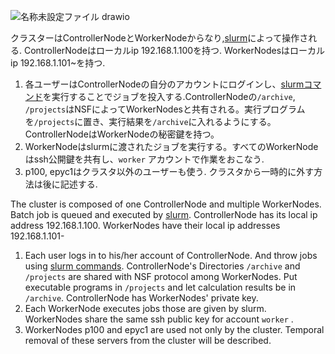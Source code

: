 
![名称未設定ファイル drawio](https://user-images.githubusercontent.com/80142550/181688361-11fa1c27-da69-4386-8e63-0510372acaab.png)

クラスターはControllerNodeとWorkerNodeからなり,[slurm](https://slurm.schedmd.com/documentation.html)によって操作される.
ControllerNodeはローカルip 192.168.1.100を持つ.
WorkerNodesはローカルip 192.168.1.101~を持つ.

1. 各ユーザーはControllerNodeの自分のアカウントにログインし、[slurmコマンド](https://slurm.schedmd.com/pdfs/summary.pdf)を実行することでジョブを投入する.ControllerNodeの```/archive```, ```/projects```はNSFによってWorkerNodesと共有される。実行プログラムを```/projects```に置き、実行結果を```/archive```に入れるようにする。ControllerNodeはWorkerNodeの秘密鍵を持つ。
2. WorkerNodeはslurmに渡されたジョブを実行する。すべてのWorkerNodeはssh公開鍵を共有し、```worker``` アカウントで作業をおこなう.
3. p100, epyc1はクラスタ以外のユーザーも使う. クラスタから一時的に外す方法は後に記述する.

   

The cluster is composed of one ControllerNode and multiple WorkerNodes. Batch job is queued and executed by [slurm](https://slurm.schedmd.com/documentation.html).
ControllerNode has its local ip address 192.168.1.100. WorkerNodes have their local ip addresses 192.168.1.101-

1. Each user logs in to his/her account of ControllerNode. And throw jobs using [slurm commands](https://slurm.schedmd.com/pdfs/summary.pdf). ControllerNode's Directories ```/archive``` and ```/projects``` are shared with NSF protocol among WorkerNodes. Put executable programs in ```/projects``` and let calculation results be in ```/archive```. ControllerNode has WorkerNodes' private key.
2. Each WorkerNode executes jobs those are given by slurm. WorkerNodes share the same ssh public key for account ```worker``` .
4. WorkerNodes p100 and epyc1 are used not only by the cluster. Temporal removal of these servers from the cluster will be described.
